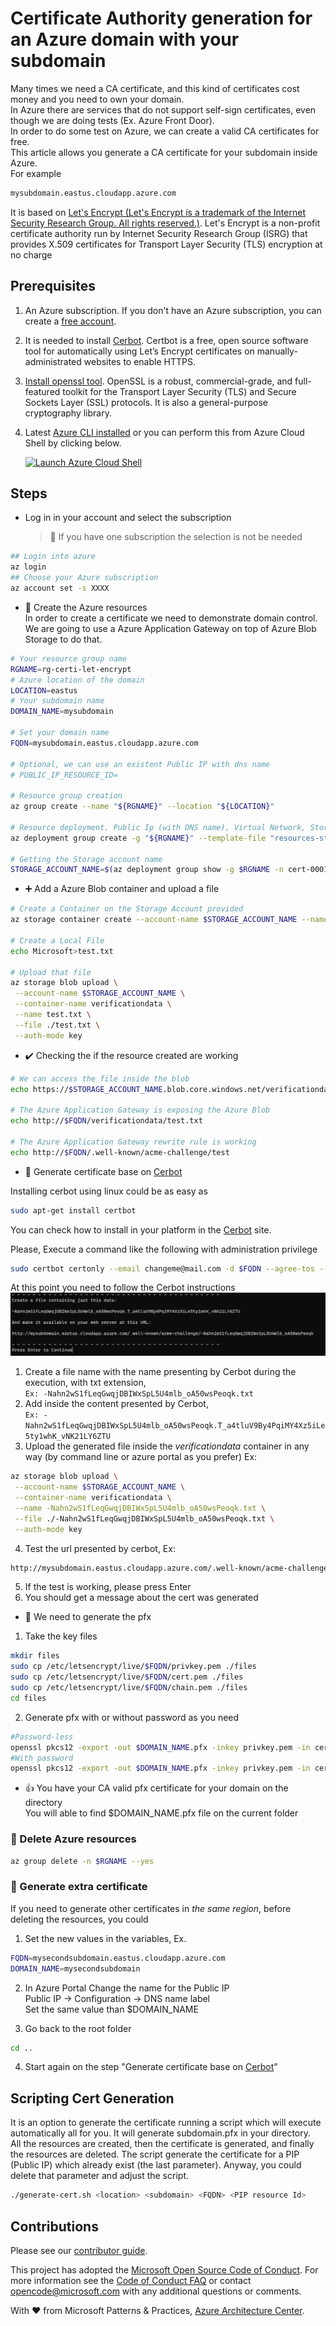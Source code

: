 # Certificate Authority generation for an Azure domain with your subdomain

Many times we need a CA certificate, and this kind of certificates cost money and you need to own your domain.  
In Azure there are services that do not support self-sign certificates, even though we are doing tests (Ex. Azure Front Door).  
In order to do some test on Azure, we can create a valid CA certificates for free.  
This article allows you generate a CA certificate for your subdomain inside Azure.  
For example

```bash
mysubdomain.eastus.cloudapp.azure.com
```

It is based on [Let's Encrypt (Let's Encrypt is a trademark of the Internet Security Research Group. All rights reserved.)](https://letsencrypt.org/). Let's Encrypt is a non-profit certificate authority run by Internet Security Research Group (ISRG) that provides X.509 certificates for Transport Layer Security (TLS) encryption at no charge

## Prerequisites

1. An Azure subscription. If you don't have an Azure subscription, you can create a [free account](https://azure.microsoft.com/free).
1. It is needed to install [Cerbot](https://certbot.eff.org/). Certbot is a free, open source software tool for automatically using Let’s Encrypt certificates on manually-administrated websites to enable HTTPS.
1. [Install openssl tool](https://www.openssl.org/). OpenSSL is a robust, commercial-grade, and full-featured toolkit for the Transport Layer Security (TLS) and Secure Sockets Layer (SSL) protocols. It is also a general-purpose cryptography library.
1. Latest [Azure CLI installed](https://docs.microsoft.com/cli/azure/install-azure-cli?view=azure-cli-latest) or you can perform this from Azure Cloud Shell by clicking below.

   [![Launch Azure Cloud Shell](https://docs.microsoft.com/azure/includes/media/cloud-shell-try-it/launchcloudshell.png)](https://shell.azure.com)

## Steps

- Log in in your account and select the subscription
  > :book: If you have one subscription the selection is not be needed

```bash
## Login into azure
az login
## Choose your Azure subscription
az account set -s XXXX
```

- :rocket: Create the Azure resources  
  In order to create a certificate we need to demonstrate domain control.
  We are going to use a Azure Application Gateway on top of Azure Blob Storage to do that.

```bash
# Your resource group name
RGNAME=rg-certi-let-encrypt
# Azure location of the domain
LOCATION=eastus
# Your subdomain name
DOMAIN_NAME=mysubdomain

# Set your domain name
FQDN=mysubdomain.eastus.cloudapp.azure.com

# Optional, we can use an existent Public IP with dns name
# PUBLIC_IP_RESOURCE_ID=

# Resource group creation
az group create --name "${RGNAME}" --location "${LOCATION}"

# Resource deployment. Public Ip (with DNS name), Virtual Network, Storage Account and Application Gateway
az deployment group create -g "${RGNAME}" --template-file "resources-stamp.json"  --name "cert-0001" --parameters location=$LOCATION subdomainName=$DOMAIN_NAME #ipResourceId=$PUBLIC_IP_RESOURCE_ID

# Getting the Storage account name
STORAGE_ACCOUNT_NAME=$(az deployment group show -g $RGNAME -n cert-0001 --query properties.outputs.storageAccountName.value -o tsv)
```

- :heavy_plus_sign: Add a Azure Blob container and upload a file

```bash
# Create a Container on the Storage Account provided
az storage container create --account-name $STORAGE_ACCOUNT_NAME --name verificationdata --auth-mode login --public-access container

# Create a Local File
echo Microsoft>test.txt

# Upload that file
az storage blob upload \
 --account-name $STORAGE_ACCOUNT_NAME \
 --container-name verificationdata \
 --name test.txt \
 --file ./test.txt \
 --auth-mode key

```

- :heavy_check_mark: Checking the if the resource created are working

```bash
# We can access the file inside the blob
echo https://$STORAGE_ACCOUNT_NAME.blob.core.windows.net/verificationdata/test.txt

# The Azure Application Gateway is exposing the Azure Blob
echo http://$FQDN/verificationdata/test.txt

# The Azure Application Gateway rewrite rule is working
echo http://$FQDN/.well-known/acme-challenge/test
```

- :key: Generate certificate base on [Cerbot](https://certbot.eff.org/)

Installing cerbot using linux could be as easy as

```bash
sudo apt-get install certbot
```

You can check how to install in your platform in the [Cerbot](https://certbot.eff.org/) site.

Please, Execute a command like the following with administration privilege

```bash
sudo certbot certonly --email changeme@mail.com -d $FQDN --agree-tos --manual
```

At this point you need to follow the Cerbot instructions
![At this point you need to follow the Cerbot instructions](./cerbot.png)

1. Create a file name with the name presenting by Cerbot during the execution, with txt extension,  
   `Ex: -Nahn2wS1fLeqGwqjDBIWxSpL5U4mlb_oA50wsPeoqk.txt`
2. Add inside the content presented by Cerbot,  
   `Ex: -Nahn2wS1fLeqGwqjDBIWxSpL5U4mlb_oA50wsPeoqk.T_a4tluV9By4PqiMY4Xz5iLe5ty1whK_vNK21LY6ZTU`
3. Upload the generated file inside the _verificationdata_ container in any way (by command line or azure portal as you prefer) Ex:

```bash
az storage blob upload \
 --account-name $STORAGE_ACCOUNT_NAME \
 --container-name verificationdata \
 --name -Nahn2wS1fLeqGwqjDBIWxSpL5U4mlb_oA50wsPeoqk.txt \
 --file ./-Nahn2wS1fLeqGwqjDBIWxSpL5U4mlb_oA50wsPeoqk.txt \
 --auth-mode key
```

4. Test the url presented by cerbot, Ex:

```bash
http://mysubdomain.eastus.cloudapp.azure.com/.well-known/acme-challenge/-Nahn2wS1fLeqGwqjDBIWxSpL5U4mlb_oA50wsPeoqk
```

5. If the test is working, please press Enter
6. You should get a message about the cert was generated

- :page_with_curl: We need to generate the pfx

1. Take the key files

```bash
mkdir files
sudo cp /etc/letsencrypt/live/$FQDN/privkey.pem ./files
sudo cp /etc/letsencrypt/live/$FQDN/cert.pem ./files
sudo cp /etc/letsencrypt/live/$FQDN/chain.pem ./files
cd files
```

2. Generate pfx with or without password as you need

```bash
#Password-less
openssl pkcs12 -export -out $DOMAIN_NAME.pfx -inkey privkey.pem -in cert.pem -certfile chain.pem -passout pass:
#With password
openssl pkcs12 -export -out $DOMAIN_NAME.pfx -inkey privkey.pem -in cert.pem -certfile chain.pem
```

- :thumbsup: You have your CA valid pfx certificate for your domain on the directory  
  You will able to find $DOMAIN_NAME.pfx file on the current folder

### :broom: Delete Azure resources

```bash
az group delete -n $RGNAME --yes

```

### :book: Generate extra certificate

If you need to generate other certificates in *the same region*, before deleting the resources, you could

1. Set the new values in the variables, Ex.

```bash
FQDN=mysecondsubdomain.eastus.cloudapp.azure.com
DOMAIN_NAME=mysecondsubdomain
```

2. In Azure Portal Change the name for the Public IP  
   Public IP -> Configuration -> DNS name label  
   Set the same value than $DOMAIN_NAME

3. Go back to the root folder

```bash
cd ..
```

4. Start again on the step "Generate certificate base on [Cerbot](https://certbot.eff.org/)"


## Scripting Cert Generation
It is an option to generate the certificate running a script which will execute automatically all for you.
It will generate subdomain.pfx in your directory.  
All the resources are created, then the certificate is generated, and finally the resources are deleted. 
The script generate the certificate for a PIP (Public IP) which already exist (the last parameter). Anyway, you could delete that parameter and adjust the script.

```bash
./generate-cert.sh <location> <subdomain> <FQDN> <PIP resource Id>
```
## Contributions

Please see our [contributor guide](./CONTRIBUTING.md).

This project has adopted the [Microsoft Open Source Code of Conduct](https://opensource.microsoft.com/codeofconduct/). For more information see the [Code of Conduct FAQ](https://opensource.microsoft.com/codeofconduct/faq/) or contact <opencode@microsoft.com> with any additional questions or comments.

With :heart: from Microsoft Patterns & Practices, [Azure Architecture Center](https://aka.ms/architecture).